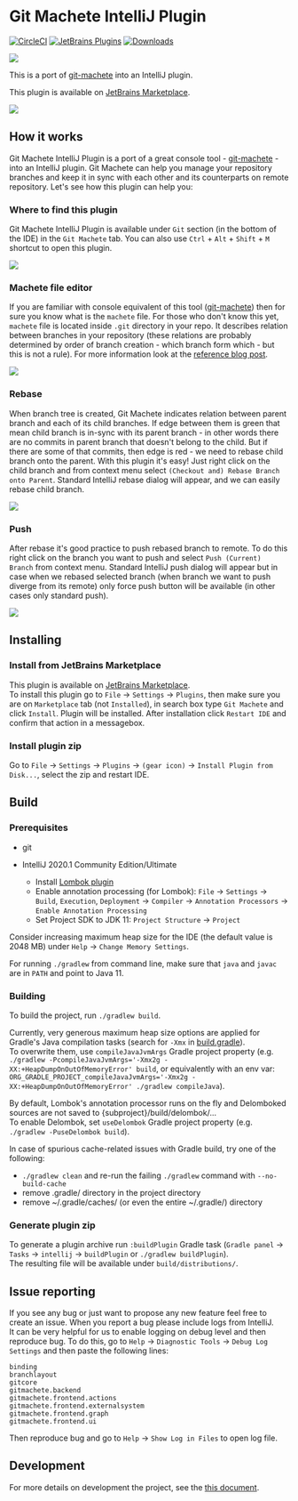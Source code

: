 # Git Machete IntelliJ Plugin

[![CircleCI](https://circleci.com/gh/VirtusLab/git-machete-intellij-plugin/tree/master.svg?style=shield)](https://circleci.com/gh/VirtusLab/git-machete-intellij-plugin/tree/master)
[![JetBrains Plugins](https://img.shields.io/jetbrains/plugin/v/14221-git-machete.svg)](https://plugins.jetbrains.com/plugin/14221-git-machete)
[![Downloads](https://img.shields.io/jetbrains/plugin/d/14221-git-machete.svg)](https://plugins.jetbrains.com/plugin/14221-git-machete)

![](src/main/resources/META-INF/pluginIcon.svg)

This is a port of [git-machete](https://github.com/VirtusLab/git-machete#git-machete) into an IntelliJ plugin.

This plugin is available on [JetBrains Marketplace](https://plugins.jetbrains.com/plugin/14221-git-machete).

![](docs/sample-workflow.gif)


## How it works

Git Machete IntelliJ Plugin is a port of a great console tool - [git-machete](https://github.com/VirtusLab/git-machete#git-machete) - into an IntelliJ plugin.
Git Machete can help you manage your repository branches and keep it in sync with each other and its counterparts on remote repository.
Let's see how this plugin can help you:

### Where to find this plugin

Git Machete IntelliJ Plugin is available under `Git` section (in the bottom of the IDE) in the `Git Machete` tab.
You can also use `Ctrl` + `Alt` + `Shift` + `M` shortcut to open this plugin.

![](docs/open_git_machete.gif)

### Machete file editor

If you are familiar with console equivalent of this tool ([git-machete](https://github.com/VirtusLab/git-machete#git-machete)) then for sure you know what is the `machete` file.
For those who don't know this yet, `machete` file is located inside `.git` directory in your repo.
It describes relation between branches in your repository (these relations are probably determined by order of branch creation - which branch form which - but this is not a rule).
For more information look at the [reference blog post](https://medium.com/virtuslab/make-your-way-through-the-git-rebase-jungle-with-git-machete-e2ed4dbacd02). <br/>

![](docs/machete_file_editor.gif)

### Rebase

When branch tree is created, Git Machete indicates relation between parent branch and each of its child branches.
If edge between them is green that mean child branch is in-sync with its parent branch - in other words there are no commits in parent branch that doesn't belong to the child.
But if there are some of that commits, then edge is red - we need to rebase child branch onto the parent.
With this plugin it's easy!
Just right click on the child branch and from context menu select `(Checkout and) Rebase Branch onto Parent`.
Standard IntelliJ rebase dialog will appear, and we can easily rebase child branch.

![](docs/rebase.gif)

### Push

After rebase it's good practice to push rebased branch to remote.
To do this right click on the branch you want to push and select `Push (Current) Branch` from context menu.
Standard IntelliJ push dialog will appear but in case when we rebased selected branch (when branch we want to push diverge from its remote) only force push button will be available (in other cases only standard push).

![](docs/push.gif)


## Installing

### Install from JetBrains Marketplace

This plugin is available on [JetBrains Marketplace](https://plugins.jetbrains.com/plugin/14221-git-machete). <br/>
To install this plugin go to `File` -> `Settings` -> `Plugins`, then make sure you are on `Marketplace` tab (not `Installed`), in search box type `Git Machete` and click `Install`.
Plugin will be installed. After installation click `Restart IDE` and confirm that action in a messagebox.

### Install plugin zip

Go to `File` -> `Settings` -> `Plugins` -> `(gear icon)` -> `Install Plugin from Disk...`, select the zip and restart IDE.


## Build

### Prerequisites

* git
* IntelliJ 2020.1 Community Edition/Ultimate

  * Install [Lombok plugin](https://plugins.jetbrains.com/plugin/6317-lombok/)
  * Enable annotation processing (for Lombok):
    `File` -> `Settings` -> `Build`, `Execution`, `Deployment` -> `Compiler` -> `Annotation Processors` -> `Enable Annotation Processing`
  * Set Project SDK to JDK 11: `Project Structure` -> `Project`

Consider increasing maximum heap size for the IDE (the default value is 2048 MB) under `Help` -> `Change Memory Settings`.

For running `./gradlew` from command line, make sure that `java` and `javac` are in `PATH` and point to Java 11.

### Building

To build the project, run `./gradlew build`.

Currently, very generous maximum heap size options are applied for Gradle's Java compilation tasks (search for `-Xmx` in [build.gradle](build.gradle)). <br/>
To overwrite them, use `compileJavaJvmArgs` Gradle project property
(e.g. `./gradlew -PcompileJavaJvmArgs='-Xmx2g -XX:+HeapDumpOnOutOfMemoryError' build`,
or equivalently with an env var: `ORG_GRADLE_PROJECT_compileJavaJvmArgs='-Xmx2g -XX:+HeapDumpOnOutOfMemoryError' ./gradlew compileJava`).

By default, Lombok's annotation processor runs on the fly and Delomboked sources are not saved to {subproject}/build/delombok/...<br/>
To enable Delombok, set `useDelombok` Gradle project property (e.g. `./gradlew -PuseDelombok build`).

In case of spurious cache-related issues with Gradle build, try one of the following:
* `./gradlew clean` and re-run the failing `./gradlew` command with `--no-build-cache`
* remove .gradle/ directory in the project directory
* remove ~/.gradle/caches/ (or even the entire ~/.gradle/) directory


### Generate plugin zip

To generate a plugin archive run `:buildPlugin` Gradle task (`Gradle panel` -> `Tasks` -> `intellij` -> `buildPlugin` or `./gradlew buildPlugin`).<br/>
The resulting file will be available under `build/distributions/`.


## Issue reporting

If you see any bug or just want to propose any new feature feel free to create an issue.
When you report a bug please include logs from IntelliJ.<br/>
It can be very helpful for us to enable logging on debug level and then reproduce bug.
To do this, go to `Help` -> `Diagnostic Tools` -> `Debug Log Settings` and then paste the following lines:

```
binding
branchlayout
gitcore
gitmachete.backend
gitmachete.frontend.actions
gitmachete.frontend.externalsystem
gitmachete.frontend.graph
gitmachete.frontend.ui
```

Then reproduce bug and go to `Help` -> `Show Log in Files` to open log file.

## Development

For more details on development the project, see the [this document](DEVELOPMENT.md).

